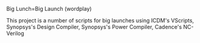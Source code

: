 Big Lunch=Big Launch (wordplay)


This project is a number of scripts for big launches using ICDM's VScripts, Synopsys's Design Compiler, Synopsys's Power Compiler, Cadence's NC-Verilog
